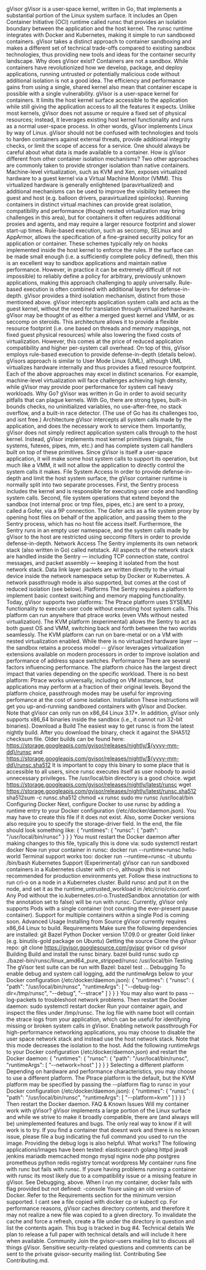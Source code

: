 gVisor gVisor is a user-space kernel, written in Go, that implements a substantial portion of the Linux system surface. It includes an Open Container Initiative (OCI) runtime called runsc that provides an isolation boundary between the application and the host kernel. The runsc runtime integrates with Docker and Kubernetes, making it simple to run sandboxed containers. gVisor takes a distinct approach to container sandboxing and makes a different set of technical trade-offs compared to existing sandbox technologies, thus providing new tools and ideas for the container security landscape. Why does gVisor exist? Containers are not a sandbox. While containers have revolutionized how we develop, package, and deploy applications, running untrusted or potentially malicious code without additional isolation is not a good idea. The efficiency and performance gains from using a single, shared kernel also mean that container escape is possible with a single vulnerability. gVisor is a user-space kernel for containers. It limits the host kernel surface accessible to the application while still giving the application access to all the features it expects. Unlike most kernels, gVisor does not assume or require a fixed set of physical resources; instead, it leverages existing host kernel functionality and runs as a normal user-space process. In other words, gVisor implements Linux by way of Linux. gVisor should not be confused with technologies and tools to harden containers against external threats, provide additional integrity checks, or limit the scope of access for a service. One should always be careful about what data is made available to a container. How is gVisor different from other container isolation mechanisms? Two other approaches are commonly taken to provide stronger isolation than native containers. Machine-level virtualization, such as KVM and Xen, exposes virtualized hardware to a guest kernel via a Virtual Machine Monitor (VMM). This virtualized hardware is generally enlightened (paravirtualized) and additional mechanisms can be used to improve the visibility between the guest and host (e.g. balloon drivers, paravirtualized spinlocks). Running containers in distinct virtual machines can provide great isolation, compatibility and performance (though nested virtualization may bring challenges in this area), but for containers it often requires additional proxies and agents, and may require a larger resource footprint and slower start-up times. Rule-based execution, such as seccomp, SELinux and AppArmor, allows the specification of a fine-grained security policy for an application or container. These schemes typically rely on hooks implemented inside the host kernel to enforce the rules. If the surface can be made small enough (i.e. a sufficiently complete policy defined), then this is an excellent way to sandbox applications and maintain native performance. However, in practice it can be extremely difficult (if not impossible) to reliably define a policy for arbitrary, previously unknown applications, making this approach challenging to apply universally. Rule-based execution is often combined with additional layers for defense-in-depth. gVisor provides a third isolation mechanism, distinct from those mentioned above. gVisor intercepts application system calls and acts as the guest kernel, without the need for translation through virtualized hardware. gVisor may be thought of as either a merged guest kernel and VMM, or as seccomp on steroids. This architecture allows it to provide a flexible resource footprint (i.e. one based on threads and memory mappings, not fixed guest physical resources) while also lowering the fixed costs of virtualization. However, this comes at the price of reduced application compatibility and higher per-system call overhead. On top of this, gVisor employs rule-based execution to provide defense-in-depth (details below). gVisors approach is similar to User Mode Linux (UML), although UML virtualizes hardware internally and thus provides a fixed resource footprint. Each of the above approaches may excel in distinct scenarios. For example, machine-level virtualization will face challenges achieving high density, while gVisor may provide poor performance for system call heavy workloads. Why Go? gVisor was written in Go in order to avoid security pitfalls that can plague kernels. With Go, there are strong types, built-in bounds checks, no uninitialized variables, no use-after-free, no stack overflow, and a built-in race detector. (The use of Go has its challenges too, and isnt free.) Architecture gVisor intercepts all system calls made by the application, and does the necessary work to service them. Importantly, gVisor does not simply redirect application system calls through to the host kernel. Instead, gVisor implements most kernel primitives (signals, file systems, futexes, pipes, mm, etc.) and has complete system call handlers built on top of these primitives. Since gVisor is itself a user-space application, it will make some host system calls to support its operation, but much like a VMM, it will not allow the application to directly control the system calls it makes. File System Access In order to provide defense-in-depth and limit the host system surface, the gVisor container runtime is normally split into two separate processes. First, the Sentry process includes the kernel and is responsible for executing user code and handling system calls. Second, file system operations that extend beyond the sandbox (not internal proc or tmp files, pipes, etc.) are sent to a proxy, called a Gofer, via a 9P connection. The Gofer acts as a file system proxy by opening host files on behalf of the application, and passing them to the Sentry process, which has no host file access itself. Furthermore, the Sentry runs in an empty user namespace, and the system calls made by gVisor to the host are restricted using seccomp filters in order to provide defense-in-depth. Network Access The Sentry implements its own network stack (also written in Go) called netstack. All aspects of the network stack are handled inside the Sentry — including TCP connection state, control messages, and packet assembly — keeping it isolated from the host network stack. Data link layer packets are written directly to the virtual device inside the network namespace setup by Docker or Kubernetes. A network passthrough mode is also supported, but comes at the cost of reduced isolation (see below). Platforms The Sentry requires a platform to implement basic context switching and memory mapping functionality. Today, gVisor supports two platforms: The Ptrace platform uses SYSEMU functionality to execute user code without executing host system calls. This platform can run anywhere that ptrace works (even VMs without nested virtualization). The KVM platform (experimental) allows the Sentry to act as both guest OS and VMM, switching back and forth between the two worlds seamlessly. The KVM platform can run on bare-metal or on a VM with nested virtualization enabled. While there is no virtualized hardware layer -- the sandbox retains a process model -- gVisor leverages virtualization extensions available on modern processors in order to improve isolation and performance of address space switches. Performance There are several factors influencing performance. The platform choice has the largest direct impact that varies depending on the specific workload. There is no best platform: Ptrace works universally, including on VM instances, but applications may perform at a fraction of their original levels. Beyond the platform choice, passthrough modes may be useful for improving perfomance at the cost of some isolation. Installation These instructions will get you up-and-running sandboxed containers with gVisor and Docker. Note that gVisor can only run on x86_64 Linux 3.17+. In addition, gVisor only supports x86_64 binaries inside the sandbox (i.e., it cannot run 32-bit binaries). Download a Build The easiest way to get runsc is from the latest nightly build. After you download the binary, check it against the SHA512 checksum file. Older builds can be found here: https://storage.googleapis.com/gvisor/releases/nightly/${yyyy-mm-dd}/runsc and https://storage.googleapis.com/gvisor/releases/nightly/${yyyy-mm-dd}/runsc.sha512 It is important to copy this binary to some place that is accessible to all users, since runsc executes itself as user nobody to avoid unnecessary privileges. The /usr/local/bin directory is a good choice. wget https://storage.googleapis.com/gvisor/releases/nightly/latest/runsc wget https://storage.googleapis.com/gvisor/releases/nightly/latest/runsc.sha512 sha512sum -c runsc.sha512 chmod +x runsc sudo mv runsc /usr/local/bin Configuring Docker Next, configure Docker to use runsc by adding a runtime entry to your Docker configuration (/etc/docker/daemon.json). You may have to create this file if it does not exist. Also, some Docker versions also require you to specify the storage-driver field. In the end, the file should look something like: { "runtimes": { "runsc": { "path": "/usr/local/bin/runsc" } } } You must restart the Docker daemon after making changes to this file, typically this is done via: sudo systemctl restart docker Now run your container in runsc: docker run --runtime=runsc hello-world Terminal support works too: docker run --runtime=runsc -it ubuntu /bin/bash Kubernetes Support (Experimental) gVisor can run sandboxed containers in a Kubernetes cluster with cri-o, although this is not recommended for production environments yet. Follow these instructions to run cri-o on a node in a Kubernetes cluster. Build runsc and put it on the node, and set it as the runtime_untrusted_workload in /etc/crio/crio.conf. Any Pod without the io.kubernetes.cri-o.TrustedSandbox annotation (or with the annotation set to false) will be run with runsc. Currently, gVisor only supports Pods with a single container (not counting the ever-present pause container). Support for multiple containers within a single Pod is coming soon. Advanced Usage Installing from Source gVisor currently requires x86_64 Linux to build. Requirements Make sure the following dependencies are installed: git Bazel Python Docker version 17.09.0 or greater Gold linker (e.g. binutils-gold package on Ubuntu) Getting the source Clone the gVisor repo: git clone https://gvisor.googlesource.com/gvisor gvisor cd gvisor Building Build and install the runsc binary. bazel build runsc sudo cp ./bazel-bin/runsc/linux_amd64_pure_stripped/runsc /usr/local/bin Testing The gVisor test suite can be run with Bazel: bazel test ... Debugging To enable debug and system call logging, add the runtimeArgs below to your Docker configuration (/etc/docker/daemon.json): { "runtimes": { "runsc": { "path": "/usr/local/bin/runsc", "runtimeArgs": [ "--debug-log-dir=/tmp/runsc", "--debug", "--strace" ] } } } You may also want to pass --log-packets to troubleshoot network problems. Then restart the Docker daemon: sudo systemctl restart docker Run your container again, and inspect the files under /tmp/runsc. The log file with name boot will contain the strace logs from your application, which can be useful for identifying missing or broken system calls in gVisor. Enabling network passthrough For high-performance networking applications, you may choose to disable the user space network stack and instead use the host network stack. Note that this mode decreases the isolation to the host. Add the following runtimeArgs to your Docker configuration (/etc/docker/daemon.json) and restart the Docker daemon: { "runtimes": { "runsc": { "path": "/usr/local/bin/runsc", "runtimeArgs": [ "--network=host" ] } } } Selecting a different platform Depending on hardware and performance characteristics, you may choose to use a different platform. The Ptrace platform is the default, but the KVM platform may be specified by passing the --platform flag to runsc in your Docker configuration (/etc/docker/daemon.json): { "runtimes": { "runsc": { "path": "/usr/local/bin/runsc", "runtimeArgs": [ "--platform=kvm" ] } } } Then restart the Docker daemon. FAQ & Known Issues Will my container work with gVisor? gVisor implements a large portion of the Linux surface and while we strive to make it broadly compatible, there are (and always will be) unimplemented features and bugs. The only real way to know if it will work is to try. If you find a container that doesnt work and there is no known issue, please file a bug indicating the full command you used to run the image. Providing the debug logs is also helpful. What works? The following applications/images have been tested: elasticsearch golang httpd java8 jenkins mariadb memcached mongo mysql nginx node php postgres prometheus python redis registry tomcat wordpress My container runs fine with runc but fails with runsc. If youre having problems running a container with runsc its most likely due to a compatibility issue or a missing feature in gVisor. See Debugging, above. When I run my container, docker fails with flag provided but not defined: -console Youre using an old version of Docker. Refer to the Requirements section for the minimum version supported. I cant see a file copied with docker cp or kubectl cp. For performance reasons, gVisor caches directory contents, and therefore it may not realize a new file was copied to a given directory. To invalidate the cache and force a refresh, create a file under the directory in question and list the contents again. This bug is tracked in bug #4. Technical details We plan to release a full paper with technical details and will include it here when available. Community Join the gvisor-users mailing list to discuss all things gVisor. Sensitive security-related questions and comments can be sent to the private gvisor-security mailing list. Contributing See Contributing.md.